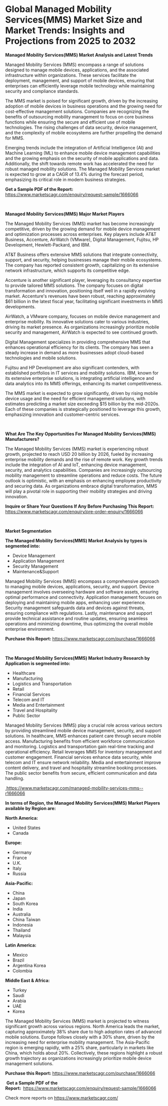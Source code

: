 <p><h1>Global Managed Mobility Services(MMS) Market Size and Market Trends: Insights and Projections from 2025 to 2032</h1></p><p><strong>Managed Mobility Services(MMS) Market Analysis and Latest Trends</strong></p>
<p><p>Managed Mobility Services (MMS) encompass a range of solutions designed to manage mobile devices, applications, and the associated infrastructure within organizations. These services facilitate the deployment, management, and support of mobile devices, ensuring that enterprises can efficiently leverage mobile technology while maintaining security and compliance standards.</p><p>The MMS market is poised for significant growth, driven by the increasing adoption of mobile devices in business operations and the growing need for cost-effective management solutions. Companies are recognizing the benefits of outsourcing mobility management to focus on core business functions while ensuring the secure and efficient use of mobile technologies. The rising challenges of data security, device management, and the complexity of mobile ecosystems are further propelling the demand for MMS.</p><p>Emerging trends include the integration of Artificial Intelligence (AI) and Machine Learning (ML) to enhance mobile device management capabilities and the growing emphasis on the security of mobile applications and data. Additionally, the shift towards remote work has accelerated the need for robust managed mobility solutions. The Managed Mobility Services market is expected to grow at a CAGR of 13.4% during the forecast period, emphasizing its critical role in modern business strategies.</p></p>
<p><strong>Get a Sample PDF of the Report:&nbsp;</strong> <a href="https://www.marketscagr.com/enquiry/request-sample/1666066?utm_campaign=3201&utm_medium=2&utm_source=Github&utm_content=ia&utm_term=11032025&utm_id=managed-mobility-servicesmms">https://www.marketscagr.com/enquiry/request-sample/1666066</a></p>
<p>&nbsp;</p>
<p><strong>Managed Mobility Services(MMS) Major Market Players</strong></p>
<p><p>The Managed Mobility Services (MMS) market has become increasingly competitive, driven by the growing demand for mobile device management and optimization processes across enterprises. Key players include AT&T Business, Accenture, AirWatch (VMware), Digital Management, Fujitsu, HP Development, Hewlett-Packard, and IBM.</p><p>AT&T Business offers extensive MMS solutions that integrate connectivity, support, and security, helping businesses manage their mobile ecosystems. The company has reported consistent growth, capitalizing on its extensive network infrastructure, which supports its competitive edge.</p><p>Accenture is another significant player, leveraging its consultancy expertise to provide tailored MMS solutions. The company focuses on digital transformation and innovation, positioning itself well in a rapidly evolving market. Accenture's revenues have been robust, reaching approximately $61 billion in the latest fiscal year, facilitating significant investments in MMS developments.</p><p>AirWatch, a VMware company, focuses on mobile device management and enterprise mobility. Its innovative solutions cater to various industries, driving its market presence. As organizations increasingly prioritize mobile security and management, AirWatch is expected to see continued growth.</p><p>Digital Management specializes in providing comprehensive MMS that enhances operational efficiency for its clients. The company has seen a steady increase in demand as more businesses adopt cloud-based technologies and mobile solutions.</p><p>Fujitsu and HP Development are also significant contenders, with established portfolios in IT services and mobility solutions. IBM, known for its extensive enterprise solutions, is integrating artificial intelligence and data analytics into its MMS offerings, enhancing its market competitiveness.</p><p>The MMS market is expected to grow significantly, driven by rising mobile device usage and the need for efficient management solutions, with estimates predicting a market size exceeding $15 billion by the mid-2020s. Each of these companies is strategically positioned to leverage this growth, emphasizing innovation and customer-centric services.</p></p>
<p>&nbsp;</p>
<p><strong>What Are The Key Opportunities For Managed Mobility Services(MMS) Manufacturers?</strong></p>
<p><p>The Managed Mobility Services (MMS) market is experiencing robust growth, projected to reach USD 20 billion by 2026, fueled by increasing enterprise mobility demands and the rise of remote work. Key growth trends include the integration of AI and IoT, enhancing device management, security, and analytics capabilities. Companies are increasingly outsourcing mobility management to streamline operations and reduce costs. The future outlook is optimistic, with an emphasis on enhancing employee productivity and securing data. As organizations embrace digital transformation, MMS will play a pivotal role in supporting their mobility strategies and driving innovation.</p></p>
<p><strong>Inquire or Share Your Questions If Any Before Purchasing This Report:</strong> <a href="https://www.marketscagr.com/enquiry/pre-order-enquiry/1666066?utm_campaign=3201&utm_medium=2&utm_source=Github&utm_content=ia&utm_term=11032025&utm_id=managed-mobility-servicesmms">https://www.marketscagr.com/enquiry/pre-order-enquiry/1666066</a></p>
<p>&nbsp;</p>
<p><strong>Market Segmentation</strong></p>
<p><strong>The Managed Mobility Services(MMS) Market Analysis by types is segmented into:</strong></p>
<p><ul><li>Device Management</li><li>Application Management</li><li>Security Management</li><li>Maintenance&Support</li></ul></p>
<p><p>Managed Mobility Services (MMS) encompass a comprehensive approach to managing mobile devices, applications, security, and support. Device management involves overseeing hardware and software assets, ensuring optimal performance and connectivity. Application management focuses on deploying and maintaining mobile apps, enhancing user experience. Security management safeguards data and devices against threats, ensuring compliance with regulations. Lastly, maintenance and support provide technical assistance and routine updates, ensuring seamless operations and minimizing downtime, thus optimizing the overall mobile enterprise environment.</p></p>
<p><strong>Purchase this Report:&nbsp;</strong><a href="https://www.marketscagr.com/purchase/1666066?utm_campaign=3201&utm_medium=2&utm_source=Github&utm_content=ia&utm_term=11032025&utm_id=managed-mobility-servicesmms">https://www.marketscagr.com/purchase/1666066</a></p>
<p>&nbsp;</p>
<p><strong>The Managed Mobility Services(MMS) Market Industry Research by Application is segmented into:</strong></p>
<p><ul><li>Healthcare</li><li>Manufacturing</li><li>Logistics and Transportation</li><li>Retail</li><li>Financial Services</li><li>Telecom and IT</li><li>Media and Entertainment</li><li>Travel and Hospitality</li><li>Public Sector</li></ul></p>
<p><p>Managed Mobility Services (MMS) play a crucial role across various sectors by providing streamlined mobile device management, security, and support solutions. In healthcare, MMS enhances patient care through secure mobile access. Manufacturing benefits from efficient workforce communication and monitoring. Logistics and transportation gain real-time tracking and operational efficiency. Retail leverages MMS for inventory management and customer engagement. Financial services enhance data security, while telecom and IT ensure network reliability. Media and entertainment improve content delivery, and travel and hospitality streamline booking processes. The public sector benefits from secure, efficient communication and data handling.</p></p>
<p><a href="https://www.marketscagr.com/managed-mobility-services-mms--r1666066?utm_campaign=3201&utm_medium=2&utm_source=Github&utm_content=ia&utm_term=11032025&utm_id=managed-mobility-servicesmms">&nbsp;https://www.marketscagr.com/managed-mobility-services-mms--r1666066</a></p>
<p><strong>In terms of Region, the Managed Mobility Services(MMS) Market Players available by Region are:</strong></p>
<p>
    <p> <strong> North America: </strong>
        <ul>
            <li>United States</li>
            <li>Canada</li>
        </ul>
        </p> 
    <p> <strong> Europe: </strong>
        <ul>
            <li>Germany</li>
            <li>France</li>
            <li>U.K.</li>
            <li>Italy</li>
            <li>Russia</li>
        </ul>
        </p> 
    <p> <strong> Asia-Pacific: </strong>
        <ul>
            <li>China</li>
            <li>Japan</li>
            <li>South Korea</li>
            <li>India</li>
            <li>Australia</li>
            <li>China Taiwan</li>
            <li>Indonesia</li>
            <li>Thailand</li>
            <li>Malaysia</li>
        </ul>
        </p> 
    <p> <strong> Latin America: </strong>
        <ul>
            <li>Mexico</li>
            <li>Brazil</li>
            <li>Argentina Korea</li>
            <li>Colombia</li>
        </ul>
        </p> 
    <p> <strong> Middle East & Africa: </strong>
        <ul>
            <li>Turkey</li>
            <li>Saudi</li>
            <li>Arabia</li>
            <li>UAE</li>
            <li>Korea</li>
        </ul>
    </p>
    </p>
<p><p>The Managed Mobility Services (MMS) market is projected to witness significant growth across various regions. North America leads the market, capturing approximately 38% share due to high adoption rates of advanced mobile solutions. Europe follows closely with a 30% share, driven by the increasing need for enterprise mobility management. The Asia-Pacific region is emerging rapidly, with a 25% share, particularly in markets like China, which holds about 20%. Collectively, these regions highlight a robust growth trajectory as organizations increasingly prioritize mobile device management solutions.</p></p>
<p><strong>Purchase this Report: </strong><a href="https://www.marketscagr.com/purchase/1666066?utm_campaign=3201&utm_medium=2&utm_source=Github&utm_content=ia&utm_term=11032025&utm_id=managed-mobility-servicesmms">https://www.marketscagr.com/purchase/1666066</a></p>
<p>&nbsp;<strong>Get a Sample PDF of the Report:&nbsp;&nbsp;</strong><a href="https://www.marketscagr.com/enquiry/request-sample/1666066?utm_campaign=3201&utm_medium=2&utm_source=Github&utm_content=ia&utm_term=11032025&utm_id=managed-mobility-servicesmms">https://www.marketscagr.com/enquiry/request-sample/1666066</a></p>
<p><strong></strong></p>
<p>Check more reports on <a href="https://www.marketscagr.com/?utm_campaign=3201&utm_medium=2&utm_source=Github&utm_content=ia&utm_term=11032025&utm_id=managed-mobility-servicesmms">https://www.marketscagr.com/</a></p>